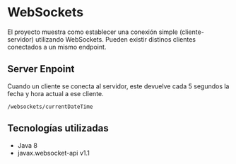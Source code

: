 # WebSockets
El proyecto muestra como establecer una conexión simple (cliente-servidor) utilizando WebSockets.
Pueden existir distinos clientes conectados a un mismo endpoint.

## Server Enpoint

Cuando un cliente se conecta al servidor, este devuelve cada 5 segundos la fecha y hora actual a ese cliente. 

    /websockets/currentDateTime
    

## Tecnologías utilizadas

 - Java 8
 - javax.websocket-api v1.1

